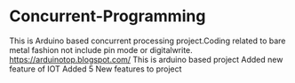 # Concurrent-Programming
This is Arduino based concurrent processing project.Coding related to bare metal fashion not include pin mode or digitalwrite.
https://arduinotop.blogspot.com/
This is arduino based project
Added new feature of IOT
Added 5 New features to project
